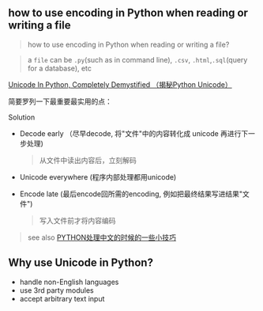 ## how to use encoding in Python when reading or writing a file

> how to use encoding in Python when reading or writing a file?

> a `file` can be `.py`(such as in command line), `.csv`, `.html`,`.sql`(query for a database), etc

[Unicode In Python, Completely Demystified （揭秘Python Unicode）](http://farmdev.com/talks/unicode/)

简要罗列一下最重要最实用的点：

Solution

- Decode early （尽早decode, 将"文件"中的内容转化成 unicode 再进行下一步处理)
  > 从文件中读出内容后，立刻解码
- Unicode everywhere (程序内部处理都用unicode)
  >
- Encode late (最后encode回所需的encoding, 例如把最终结果写进结果"文件")
  > 写入文件前才将内容编码

> see also [PYTHON处理中文的时候的一些小技巧](https://coolshell.cn/articles/461.html)

## Why use Unicode in Python?

- handle non-English languages
- use 3rd party modules
- accept arbitrary text input

